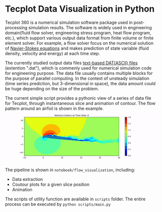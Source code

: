 # Tecplot Data Visualization in Python
Tecplot 360 is a numerical simulation software package used in post-processing simulation results. The software is widely used in engineering domain(fluid flow solver, engineering stress program, heat flow program, etc.), which support various output data format from finite volume or finite element solver. For example, a flow solver focus on the numerical solution of [Navier-Stokes equations](https://en.wikipedia.org/wiki/Navier%E2%80%93Stokes_equations) and makes prediction of state variable (fluid density, velocity and energy) at each time step.
 
The currently studied output data files [text-based DAT(ASCII) files](https://people.sc.fsu.edu/~jburkardt/data/tec/tec.html) (extention ".dat"), which is commenly used for numerical simulation code for engineering purpose. The data file usually contains multiple blocks for the purpose of parallel computing. In the context of unsteady simulation (time series prediction, but 3-dimensional in space), the data amount could be huge depending on the size of the problem.

The current simple script provides a pythonic view of a series of data file for Tecplot, through instantaneous slice and animation of contour. The flow pattern around an airfoil is shown in the example.
![animation](data/animation.gif)

The pipeline is shown in `notebook/flow_visualization`, including:
- Data extraction
- Coutour plots for a given slice position
- Animation

The scripts of utility function are available in `scripts` folder. The entire process can be executed by `python scripts/main.py`